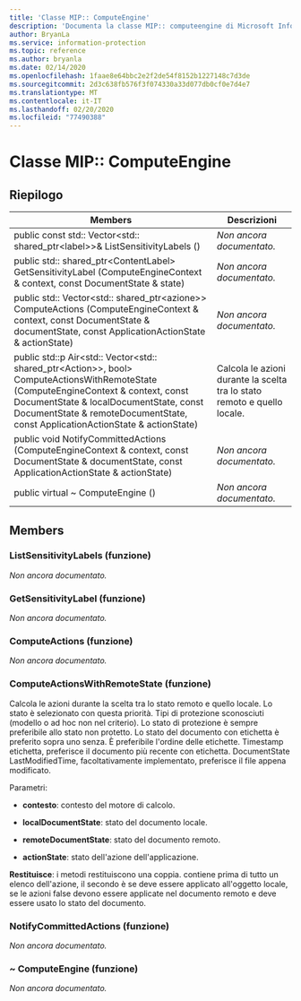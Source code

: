 ```yaml
---
title: 'Classe MIP:: ComputeEngine'
description: 'Documenta la classe MIP:: computeengine di Microsoft Information Protection (MIP) SDK.'
author: BryanLa
ms.service: information-protection
ms.topic: reference
ms.author: bryanla
ms.date: 02/14/2020
ms.openlocfilehash: 1faae8e64bbc2e2f2de54f8152b1227148c7d3de
ms.sourcegitcommit: 2d3c638fb576f3f074330a33d077db0cf0e7d4e7
ms.translationtype: MT
ms.contentlocale: it-IT
ms.lasthandoff: 02/20/2020
ms.locfileid: "77490388"
---
```

# <a name="class-mipcomputeengine"></a>Classe MIP:: ComputeEngine 
  
## <a name="summary"></a>Riepilogo
 Members                        | Descrizioni                                
--------------------------------|---------------------------------------------
public const std:: Vector\<std:: shared_ptr\<label\>\>& ListSensitivityLabels ()  | _Non ancora documentato._
public std:: shared_ptr\<ContentLabel\> GetSensitivityLabel (ComputeEngineContext & context, const DocumentState & state)  | _Non ancora documentato._
public std:: Vector\<std:: shared_ptr\<azione\>\> ComputeActions (ComputeEngineContext & context, const DocumentState & documentState, const ApplicationActionState & actionState)  | _Non ancora documentato._
public std::p Air\<std:: Vector\<std:: shared_ptr\<Action\>\>, bool\> ComputeActionsWithRemoteState (ComputeEngineContext & context, const DocumentState & localDocumentState, const DocumentState & remoteDocumentState, const ApplicationActionState & actionState)  |  Calcola le azioni durante la scelta tra lo stato remoto e quello locale.
public void NotifyCommittedActions (ComputeEngineContext & context, const DocumentState & documentState, const ApplicationActionState & actionState)  | _Non ancora documentato._
public virtual ~ ComputeEngine ()  | _Non ancora documentato._
  
## <a name="members"></a>Members
  
### <a name="listsensitivitylabels-function"></a>ListSensitivityLabels (funzione)
_Non ancora documentato._

  
### <a name="getsensitivitylabel-function"></a>GetSensitivityLabel (funzione)
_Non ancora documentato._

  
### <a name="computeactions-function"></a>ComputeActions (funzione)
_Non ancora documentato._

  
### <a name="computeactionswithremotestate-function"></a>ComputeActionsWithRemoteState (funzione)
Calcola le azioni durante la scelta tra lo stato remoto e quello locale.
Lo stato è selezionato con questa priorità. Tipi di protezione sconosciuti (modello o ad hoc non nel criterio). Lo stato di protezione è sempre preferibile allo stato non protetto. Lo stato del documento con etichetta è preferito sopra uno senza. È preferibile l'ordine delle etichette. Timestamp etichetta, preferisce il documento più recente con etichetta. DocumentState LastModifiedTime, facoltativamente implementato, preferisce il file appena modificato.

Parametri:  
* **contesto**: contesto del motore di calcolo. 


* **localDocumentState**: stato del documento locale. 


* **remoteDocumentState**: stato del documento remoto. 


* **actionState**: stato dell'azione dell'applicazione.



  
**Restituisce**: i metodi restituiscono una coppia. contiene prima di tutto un elenco dell'azione, il secondo è se deve essere applicato all'oggetto locale, se le azioni false devono essere applicate nel documento remoto e deve essere usato lo stato del documento.
  
### <a name="notifycommittedactions-function"></a>NotifyCommittedActions (funzione)
_Non ancora documentato._

  
### <a name="computeengine-function"></a>~ ComputeEngine (funzione)
_Non ancora documentato._
